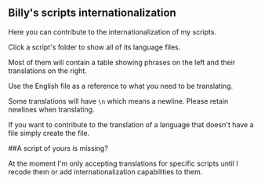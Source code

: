 ## Billy's scripts internationalization

Here you can contribute to the internationalization of my scripts.

Click a script's folder to show all of its language files.

Most of them will contain a table showing phrases on the left and their translations on the right.

Use the English file as a reference to what you need to be translating.

Some translations will have `\n` which means a newline. Please retain newlines when translating.

If you want to contribute to the translation of a language that doesn't have a file simply create the file.

##A script of yours is missing?

At the moment I'm only accepting translations for specific scripts until I recode them or add internationalization capabilities to them.
